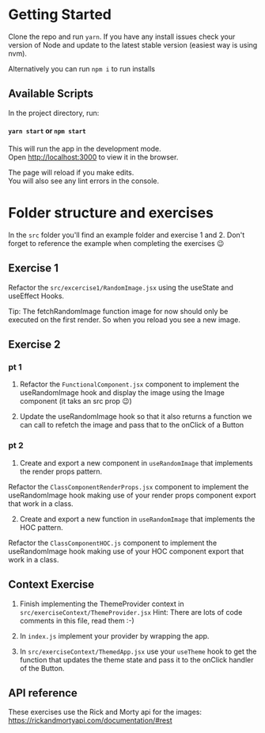 # Getting Started 

Clone the repo and run `yarn`. If you have any install issues check your version of Node and update to the latest stable version (easiest way is using nvm).

Alternatively you can run `npm i` to run installs

## Available Scripts

In the project directory, run:

#### `yarn start` or `npm start`

This will run the app in the development mode.\
Open [http://localhost:3000](http://localhost:3000) to view it in the browser.

The page will reload if you make edits.\
You will also see any lint errors in the console.

# Folder structure and exercises

In the `src` folder you'll find an example folder and exercise 1 and 2. Don't forget to reference the example when completing the exercises 😉

## Exercise 1

Refactor the `src/excercise1/RandomImage.jsx` using the useState and useEffect Hooks.

Tip: The fetchRandomImage function image for now should only be executed on the first render. So when you reload you see a new image.

## Exercise 2

### pt 1

1. Refactor the `FunctionalComponent.jsx` component to implement the useRandomImage hook and display the image using the Image component (it taks an src prop 😉)

2. Update the useRandomImage hook so that it also returns a function we can call to refetch the image and pass that to the onClick of a Button

### pt 2

1. Create and export a new component in `useRandomImage` that implements the render props pattern.

Refactor the `ClassComponentRenderProps.jsx` component to implement the useRandomImage hook making use of your render props component export that work in a class.

2. Create and export a new function in `useRandomImage` that implements the HOC pattern.

Refactor the `ClassComponentHOC.js` component to implement the useRandomImage hook making use of your HOC component export that work in a class.

## Context Exercise

1. Finish implementing the ThemeProvider context in `src/exerciseContext/ThemeProvider.jsx` Hint: There are lots of code comments in this file, read them :-) 

2. In `index.js` implement your provider by wrapping the app.

3. In `src/exerciseContext/ThemedApp.jsx` use your `useTheme` hook to get the function that updates the theme state and pass it to the onClick handler of the Button. 



## API reference

These exercises use the Rick and Morty api for the images: https://rickandmortyapi.com/documentation/#rest